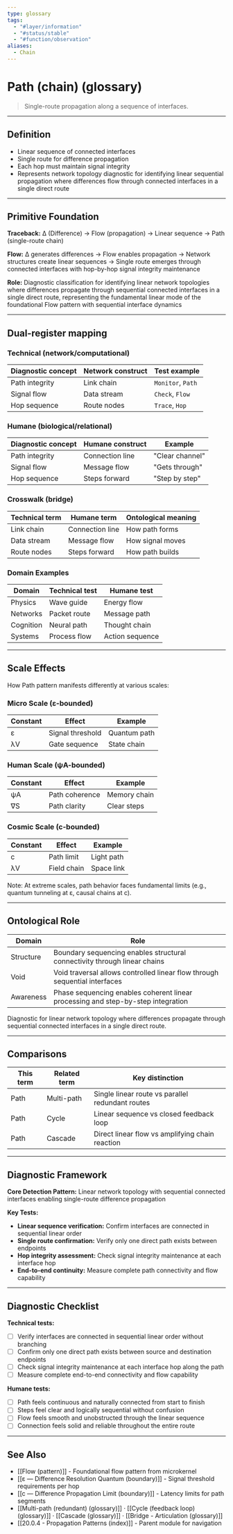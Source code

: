 ```yaml
---
type: glossary
tags:
  - "#layer/information"
  - "#status/stable"
  - "#function/observation"
aliases:
  - Chain
---
```


# Path (chain) (glossary)

> Single-route propagation along a sequence of interfaces.

---

## Definition

- Linear sequence of connected interfaces
- Single route for difference propagation
- Each hop must maintain signal integrity
- Represents network topology diagnostic for identifying linear sequential propagation where differences flow through connected interfaces in a single direct route

---

## Primitive Foundation

**Traceback:** ∆ (Difference) → Flow (propagation) → Linear sequence → Path (single-route chain)

**Flow:** ∆ generates differences → Flow enables propagation → Network structures create linear sequences → Single route emerges through connected interfaces with hop-by-hop signal integrity maintenance

**Role:** Diagnostic classification for identifying linear network topologies where differences propagate through sequential connected interfaces in a single direct route, representing the fundamental linear mode of the foundational Flow pattern with sequential interface dynamics

---

## Dual‑register mapping

### Technical (network/computational)

| Diagnostic concept | Network construct | Test example |
|-------------------|------------------|--------------|
| Path integrity | Link chain | `Monitor`, `Path` |
| Signal flow | Data stream | `Check`, `Flow` |
| Hop sequence | Route nodes | `Trace`, `Hop` |

### Humane (biological/relational)

| Diagnostic concept | Humane construct | Example |
|-------------------|------------------|----------|
| Path integrity | Connection line | "Clear channel" |
| Signal flow | Message flow | "Gets through" |
| Hop sequence | Steps forward | "Step by step" |

### Crosswalk (bridge)

| Technical term | Humane term | Ontological meaning |
|---------------|-------------|-------------------|
| Link chain | Connection line | How path forms |
| Data stream | Message flow | How signal moves |
| Route nodes | Steps forward | How path builds |

### Domain Examples

| Domain | Technical test | Humane test |
|--------|---------------|-------------|
| Physics | Wave guide | Energy flow |
| Networks | Packet route | Message path |
| Cognition | Neural path | Thought chain |
| Systems | Process flow | Action sequence |

---

## Scale Effects

How Path pattern manifests differently at various scales:

### Micro Scale (ε-bounded)

| Constant | Effect | Example |
|----------|--------|---------|
| ε | Signal threshold | Quantum path |
| λV | Gate sequence | State chain |

### Human Scale (ψA-bounded)

| Constant | Effect | Example |
|----------|--------|---------|
| ψA | Path coherence | Memory chain |
| ∇S | Path clarity | Clear steps |

### Cosmic Scale (c-bounded)

| Constant | Effect | Example |
|----------|--------|---------|
| c | Path limit | Light path |
| λV | Field chain | Space link |

Note: At extreme scales, path behavior faces fundamental limits (e.g., quantum tunneling at ε, causal chains at c).

---

## Ontological Role

| Domain | Role |
|--------|------|
| Structure | Boundary sequencing enables structural connectivity through linear chains |
| Void | Void traversal allows controlled linear flow through sequential interfaces |
| Awareness | Phase sequencing enables coherent linear processing and step-by-step integration |

Diagnostic for linear network topology where differences propagate through sequential connected interfaces in a single direct route.

---

## Comparisons

| This term | Related term | Key distinction |
|-----------|-------------|----------------|
| Path | Multi-path | Single linear route vs parallel redundant routes |
| Path | Cycle | Linear sequence vs closed feedback loop |
| Path | Cascade | Direct linear flow vs amplifying chain reaction |

---

## Diagnostic Framework

**Core Detection Pattern:** Linear network topology with sequential connected interfaces enabling single-route difference propagation

**Key Tests:**
- **Linear sequence verification:** Confirm interfaces are connected in sequential linear order
- **Single route confirmation:** Verify only one direct path exists between endpoints
- **Hop integrity assessment:** Check signal integrity maintenance at each interface hop
- **End-to-end continuity:** Measure complete path connectivity and flow capability

---

## Diagnostic Checklist

**Technical tests:**
- [ ] Verify interfaces are connected in sequential linear order without branching
- [ ] Confirm only one direct path exists between source and destination endpoints
- [ ] Check signal integrity maintenance at each interface hop along the path
- [ ] Measure complete end-to-end connectivity and flow capability

**Humane tests:**
- [ ] Path feels continuous and naturally connected from start to finish
- [ ] Steps feel clear and logically sequential without confusion
- [ ] Flow feels smooth and unobstructed through the linear sequence
- [ ] Connection feels solid and reliable throughout the entire route

---

## See Also

- [[Flow (pattern)]] - Foundational flow pattern from microkernel
- [[ε — Difference Resolution Quantum (boundary)]] - Signal threshold requirements per hop
- [[c — Difference Propagation Limit (boundary)]] - Latency limits for path segments
- [[Multi-path (redundant) (glossary)]] · [[Cycle (feedback loop) (glossary)]] · [[Cascade (glossary)]] · [[Bridge - Articulation (glossary)]]
- [[20.0.4 - Propagation Patterns (index)]] - Parent module for navigation